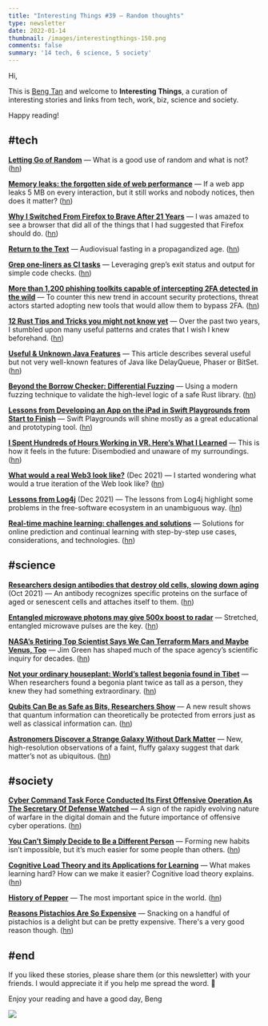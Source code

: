 ```yaml
---
title: "Interesting Things #39 — Random thoughts"
type: newsletter
date: 2022-01-14
thumbnail: /images/interestingthings-150.png
comments: false
summary: '14 tech, 6 science, 5 society'
---
```


Hi,

This is [Beng Tan](https://bengtan.com/about/) and welcome to **Interesting Things**, a curation of interesting stories and links from tech, work, biz, science and society.

Happy reading!


## #tech

**[Letting Go of Random](https://www.bit-101.com/blog/2022/01/letting-go-of-random/?utm_source=bengtan.com/interesting-things/039)** — What is a good use of random and what is not? ([hn](https://news.ycombinator.com/item?id=29854166))

**[Memory leaks: the forgotten side of web performance](https://nolanlawson.com/2022/01/05/memory-leaks-the-forgotten-side-of-web-performance/?utm_source=bengtan.com/interesting-things/039)** —  If a web app leaks 5 MB on every interaction, but it still works and nobody notices, then does it matter? ([hn](https://news.ycombinator.com/item?id=29821899))

**[Why I Switched From Firefox to Brave After 21 Years](https://flailingmonkey.com/why-i-switched-from-firefox-to-brave-after-21-years/?utm_source=bengtan.com/interesting-things/039)** — I was amazed to see a browser that did all of the things that I had suggested that Firefox should do. ([hn](https://news.ycombinator.com/item?id=29846732))

**[Return to the Text](https://im1776.com/2022/01/07/return-to-the-text/?utm_source=bengtan.com/interesting-things/039)** — Audiovisual fasting in a propagandized age. ([hn](https://news.ycombinator.com/item?id=29842319))

**[Grep one-liners as CI tasks](https://phili.pe/posts/using-grep-for-simple-ci-tasks/?utm_source=bengtan.com/interesting-things/039)** — Leveraging grep’s exit status and output for simple code checks. ([hn](https://news.ycombinator.com/item?id=29851888))

**[More than 1,200 phishing toolkits capable of intercepting 2FA detected in the wild](https://therecord.media/more-than-1200-phishing-toolkits-capable-of-intercepting-2fa-detected-in-the-wild/?utm_source=bengtan.com/interesting-things/039)** — To counter this new trend in account security protections, threat actors started adopting new tools that would allow them to bypass 2FA. ([hn](https://news.ycombinator.com/item?id=29840693))

**[12 Rust Tips and Tricks you might not know yet](https://federicoterzi.com/blog/12-rust-tips-and-tricks-you-might-not-know-yet/?utm_source=bengtan.com/interesting-things/039)** — Over the past two years, I stumbled upon many useful patterns and crates that I wish I knew beforehand. ([hn](https://news.ycombinator.com/item?id=29841179))

**[Useful & Unknown Java Features](https://piotrminkowski.com/2022/01/05/useful-unknown-java-features/?utm_source=bengtan.com/interesting-things/039)** — This article describes several useful but not very well-known features of Java like DelayQueue, Phaser or BitSet. ([hn](https://news.ycombinator.com/item?id=29852534))

**[Beyond the Borrow Checker: Differential Fuzzing](https://tiemoko.com/blog/diff-fuzz/?utm_source=bengtan.com/interesting-things/039)** — Using a modern fuzzing technique to validate the high-level logic of a safe Rust library. ([hn](https://news.ycombinator.com/item?id=29838952))

**[Lessons from Developing an App on the iPad in Swift Playgrounds from Start to Finish](https://www.cephalopod.studio/blog/lessons-from-developing-an-app-on-the-ipad-from-start-to-finish-on-the-app-store?utm_source=bengtan.com/interesting-things/039)** — Swift Playgrounds will shine mostly as a great educational and prototyping tool. ([hn](https://news.ycombinator.com/item?id=29847741))

**[I Spent Hundreds of Hours Working in VR. Here’s What I Learned](https://www.wired.com/story/hours-working-vr-tips/?utm_source=bengtan.com/interesting-things/039)** — This is how it feels in the future: Disembodied and unaware of my surroundings. ([hn](https://news.ycombinator.com/item?id=29828545))

**[What would a real Web3 look like?](https://write.as/matt/what-would-a-real-web3-look-like?utm_source=bengtan.com/interesting-things/039)** (Dec 2021) —  I started wondering what would a true iteration of the Web look like? ([hn](https://news.ycombinator.com/item?id=29484542))

**[Lessons from Log4j](https://lwn.net/Articles/878570/?utm_source=bengtan.com/interesting-things/039)** (Dec 2021) — The lessons from Log4j highlight some problems in the free-software ecosystem in an unambiguous way. ([hn](https://news.ycombinator.com/item?id=29848037))

**[Real-time machine learning: challenges and solutions](https://huyenchip.com/2022/01/02/real-time-machine-learning-challenges-and-solutions.html?utm_source=bengtan.com/interesting-things/039)** — Solutions for online prediction and continual learning with step-by-step use cases, considerations, and technologies. ([hn](https://news.ycombinator.com/item?id=29840274))


## #science

**[Researchers design antibodies that destroy old cells, slowing down aging](https://phys.org/news/2021-10-antibodies-cells-aging.html?utm_source=bengtan.com/interesting-things/039)** (Oct 2021) — An antibody recognizes specific proteins on the surface of aged or senescent cells and attaches itself to them. ([hn](https://news.ycombinator.com/item?id=29845575))

**[Entangled microwave photons may give 500x boost to radar](https://arstechnica.com/science/2022/01/entangled-microwave-photons-may-give-500x-boost-to-radar/?utm_source=bengtan.com/interesting-things/039)** — Stretched, entangled microwave pulses are the key. ([hn](https://news.ycombinator.com/item?id=29845554))

**[NASA’s Retiring Top Scientist Says We Can Terraform Mars and Maybe Venus, Too](https://www.nytimes.com/2022/01/02/science/jim-green-nasa-mars.html?utm_source=bengtan.com/interesting-things/039)** — Jim Green has shaped much of the space agency’s scientific inquiry for decades. ([hn](https://news.ycombinator.com/item?id=29768584))

**[Not your ordinary houseplant: World’s tallest begonia found in Tibet](https://news.mongabay.com/2022/01/not-your-ordinary-houseplant-worlds-tallest-begonia-found-in-tibet/?utm_source=bengtan.com/interesting-things/039)** — When researchers found a begonia plant twice as tall as a person, they knew they had something extraordinary. ([hn](https://news.ycombinator.com/item?id=29842969))

**[Qubits Can Be as Safe as Bits, Researchers Show](https://www.quantamagazine.org/qubits-can-be-as-safe-as-bits-researchers-show-20220106/?utm_source=bengtan.com/interesting-things/039)** — A new result shows that quantum information can theoretically be protected from errors just as well as classical information can. ([hn](https://news.ycombinator.com/item?id=29833543))

**[Astronomers Discover a Strange Galaxy Without Dark Matter](https://www.wired.com/story/astronomers-discover-a-strange-galaxy-without-dark-matter/?utm_source=bengtan.com/interesting-things/039)** — New, high-resolution observations of a faint, fluffy galaxy suggest that dark matter’s not as ubiquitous. ([hn](https://news.ycombinator.com/item?id=29866114))


## #society

**[Cyber Command Task Force Conducted Its First Offensive Operation As The Secretary Of Defense Watched](https://www.thedrive.com/the-war-zone/43776/cyber-command-task-force-conducted-its-first-offensive-operation-as-defense-secretary-watched?utm_source=bengtan.com/interesting-things/039)** — A sign of the rapidly evolving nature of warfare in the digital domain and the future importance of offensive cyber operations. ([hn](https://news.ycombinator.com/item?id=29833956))

**[You Can’t Simply Decide to Be a Different Person](https://www.theatlantic.com/health/archive/2022/01/self-control-habit-new-years-resolutions/621200/?utm_source=bengtan.com/interesting-things/039)** — Forming new habits isn’t impossible, but it’s much easier for some people than others. ([hn](https://news.ycombinator.com/item?id=29851963))

**[Cognitive Load Theory and its Applications for Learning](https://www.scotthyoung.com/blog/2022/01/04/cognitive-load-theory/?utm_source=bengtan.com/interesting-things/039)** — What makes learning hard? How can we make it easier? Cognitive load theory explains. ([hn](https://news.ycombinator.com/item?id=29847954))

**[History of Pepper](https://www.ipcnet.org/history-of-pepper/?utm_source=bengtan.com/interesting-things/039)** — The most important spice in the world. ([hn](https://news.ycombinator.com/item?id=29848590))

**[Reasons Pistachios Are So Expensive](https://www.tastingtable.com/679061/reasons-pistachios-are-so-expensive/?utm_source=bengtan.com/interesting-things/039)** — Snacking on a handful of pistachios is a delight but can be pretty expensive. There's a very good reason though. ([hn](https://news.ycombinator.com/item?id=29852215))


## #end

If you liked these stories, please share them (or this newsletter) with your friends. I would appreciate it if you help me spread the word. 🙏

Enjoy your reading and have a good day,
Beng

![](https://bengtan.com/images/portrait-40.png)

